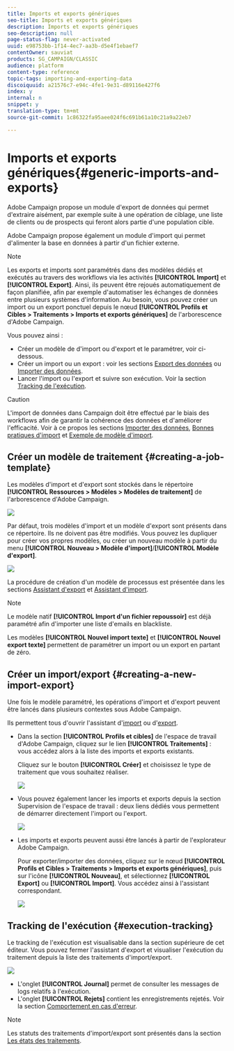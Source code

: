 ```yaml
---
title: Imports et exports génériques
seo-title: Imports et exports génériques
description: Imports et exports génériques
seo-description: null
page-status-flag: never-activated
uuid: e98753bb-1f14-4ec7-aa3b-d5e4f1ebaef7
contentOwner: sauviat
products: SG_CAMPAIGN/CLASSIC
audience: platform
content-type: reference
topic-tags: importing-and-exporting-data
discoiquuid: a21576c7-e94c-4fe1-9e31-d89116e427f6
index: y
internal: n
snippet: y
translation-type: tm+mt
source-git-commit: 1c86322fa95aee024f6c691b61a10c21a9a22eb7

---
```



# Imports et exports génériques{#generic-imports-and-exports}

Adobe Campaign propose un module d&#39;export de données qui permet d&#39;extraire aisément, par exemple suite à une opération de ciblage, une liste de clients ou de prospects qui feront alors partie d&#39;une population cible.

Adobe Campaign propose également un module d&#39;import qui permet d&#39;alimenter la base en données à partir d&#39;un fichier externe.

>[!NOTE]
>
>Les exports et imports sont paramétrés dans des modèles dédiés et exécutés au travers des workflows via les activités **[!UICONTROL Import]** et **[!UICONTROL Export]**. Ainsi, ils peuvent être rejoués automatiquement de façon planifiée, afin par exemple d&#39;automatiser les échanges de données entre plusieurs systèmes d&#39;information. Au besoin, vous pouvez créer un import ou un export ponctuel depuis le nœud **[!UICONTROL Profils et Cibles > Traitements > Imports et exports génériques]** de l&#39;arborescence d&#39;Adobe Campaign.

Vous pouvez ainsi :

* Créer un modèle de d&#39;import ou d&#39;export et le paramétrer, voir ci-dessous.
* Créer un import ou un export : voir les sections [Export des données](../../platform/using/exporting-data.md) ou [Importer des données](../../platform/using/importing-data.md).
* Lancer l&#39;import ou l&#39;export et suivre son exécution. Voir la section [Tracking de l&#39;exécution](#execution-tracking).

>[!CAUTION]
>
>L&#39;import de données dans Campaign doit être effectué par le biais des workflows afin de garantir la cohérence des données et d&#39;améliorer l&#39;efficacité. Voir à ce propos les sections [Importer des données](../../workflow/using/importing-data.md), [Bonnes pratiques d&#39;import](../../workflow/using/importing-data.md#best-practices-when-importing-data) et [Exemple de modèle d&#39;import](../../workflow/using/importing-data.md#setting-up-a-recurring-import).

## Créer un modèle de traitement {#creating-a-job-template}

Les modèles d&#39;import et d&#39;export sont stockés dans le répertoire **[!UICONTROL Ressources > Modèles > Modèles de traitement]** de l&#39;arborescence d&#39;Adobe Campaign.

![](assets/s_ncs_user_export_wizard_template.png)

Par défaut, trois modèles d&#39;import et un modèle d&#39;export sont présents dans ce répertoire. Ils ne doivent pas être modifiés. Vous pouvez les dupliquer pour créer vos propres modèles, ou créer un nouveau modèle à partir du menu **[!UICONTROL Nouveau > Modèle d&#39;import]**/**[!UICONTROL Modèle d&#39;export]**.

![](assets/s_ncs_user_export_wizard_template_create.png)

La procédure de création d&#39;un modèle de processus est présentée dans les sections [Assistant d&#39;export](../../platform/using/exporting-data.md#export-wizard) et [Assistant d&#39;import](../../platform/using/importing-data.md#import-wizard).

>[!NOTE]
>
>Le modèle natif **[!UICONTROL Import d&#39;un fichier repoussoir]** est déjà paramétré afin d&#39;importer une liste d&#39;emails en blackliste.
> 
>Les modèles **[!UICONTROL Nouvel import texte]** et **[!UICONTROL Nouvel export texte]** permettent de paramétrer un import ou un export en partant de zéro.

## Créer un import/export {#creating-a-new-import-export}

Une fois le modèle paramétré, les opérations d&#39;import et d&#39;export peuvent être lancés dans plusieurs contextes sous Adobe Campaign.

Ils permettent tous d&#39;ouvrir l&#39;assistant d&#39;[import](../../platform/using/importing-data.md) ou d&#39;[export](../../platform/using/exporting-data.md#export-wizard).

* Dans la section **[!UICONTROL Profils et cibles]** de l&#39;espace de travail d&#39;Adobe Campaign, cliquez sur le lien **[!UICONTROL Traitements]** : vous accédez alors à la liste des imports et exports existants.

   Cliquez sur le bouton **[!UICONTROL Créer]** et choisissez le type de traitement que vous souhaitez réaliser.

   ![](assets/s_ncs_user_import_from_home.png)

* Vous pouvez également lancer les imports et exports depuis la section Supervision de l&#39;espace de travail : deux liens dédiés vous permettent de démarrer directement l&#39;import ou l&#39;export.

   ![](assets/s_ncs_user_import_from_production.png)

* Les imports et exports peuvent aussi être lancés à partir de l&#39;explorateur Adobe Campaign.

   Pour exporter/importer des données, cliquez sur le nœud **[!UICONTROL Profils et Cibles > Traitements > Imports et exports génériques]**, puis sur l&#39;icône **[!UICONTROL Nouveau]**, et sélectionnez **[!UICONTROL Export]** ou **[!UICONTROL Import]**. Vous accédez ainsi à l&#39;assistant correspondant.

   ![](assets/s_ncs_user_export_wizard_launch_from_menu.png)

## Tracking de l&#39;exécution {#execution-tracking}

Le tracking de l&#39;exécution est visualisable dans la section supérieure de cet éditeur. Vous pouvez fermer l&#39;assistant d&#39;export et visualiser l&#39;exécution du traitement depuis la liste des traitements d&#39;import/export.

![](assets/s_ncs_user_export_list_and_details.png)

* L&#39;onglet **[!UICONTROL Journal]** permet de consulter les messages de logs relatifs à l&#39;exécution.
* L&#39;onglet **[!UICONTROL Rejets]** contient les enregistrements rejetés. Voir la section [Comportement en cas d&#39;erreur](../../platform/using/importing-data.md#behavior-in-the-event-of-an-error).

>[!NOTE]
>
>Les statuts des traitements d&#39;import/export sont présentés dans la section [Les états des traitements](../../platform/using/importing-data.md#job-statuses).


